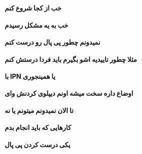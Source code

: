 خب از کجا شروع کنم 
---
خب به یه مشکل رسیدم 
---
نمیدونم چطور پی پال رو درست کنم
---
مثلا چطور تاییدیه اشو بگیرم باید فردا درستش کنم
---
با IPN یا همینجوری 
---
اوضاع داره سخت میشه اونم دیپلوی کردنش وای 
---
تا الان نمیدونم میتونم یا نه 
---
کارهایی که باید انجام بدم
---
یکی درست کردن پی پال 
---


